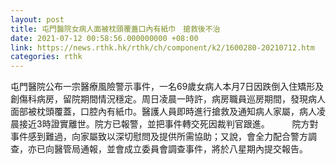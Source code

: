 ```yaml
---
layout: post
title: 屯門醫院女病人面被枕頭覆蓋口內有紙巾　搶救後不治
date: 2021-07-12 00:58:56.000000000 +08:00
link: https://news.rthk.hk/rthk/ch/component/k2/1600280-20210712.htm
categories: rthk
---
```


屯門醫院公布一宗醫療風險警示事件，一名69歲女病人本月7日因跌倒入住矯形及創傷科病房，留院期間情況穩定。周日凌晨一時許，病房職員巡房期間，發現病人面部被枕頭覆蓋，口腔內有紙巾。醫護人員即時進行搶救及通知病人家屬，病人凌晨接近3時證實離世。院方已報警，並把事件轉交死因裁判官跟進。
　　 
院方對事件感到難過，向家屬致以深切慰問及提供所需協助；又說，會全力配合警方調查，亦已向醫管局通報，並會成立委員會調查事件，將於八星期內提交報告。
